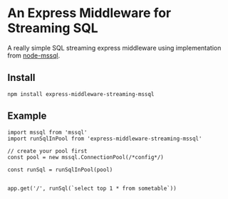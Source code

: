 # An Express Middleware for Streaming SQL

A really simple SQL streaming express middleware using implementation from  [node-mssql](https://github.com/patriksimek/node-mssql).

## Install
```
npm install express-middleware-streaming-mssql
```

## Example

```JS
import mssql from 'mssql'
import runSqlInPool from 'express-middleware-streaming-mssql'

// create your pool first
const pool = new mssql.ConnectionPool(/*config*/)

const runSql = runSqlInPool(pool)


app.get('/', runSql(`select top 1 * from sometable`))

```
